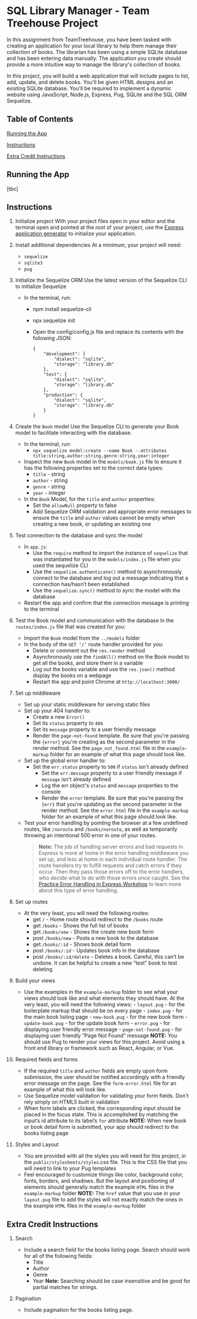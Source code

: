 # SQL Library Manager - Team Treehouse Project

In this assignment from TeamTreehouse, you have been tasked with creating an application for your local library to help them manage their collection of books. The librarian has been using a simple SQLite database and has been entering data manually. The application you create should provide a more intuitive way to manage the library's collection of books.

In this project, you will build a web application that will include pages to list, add, update, and delete books. You'll be given HTML designs and an existing SQLite database. You'll be required to implement a dynamic website using JavaScript, Node.js, Express, Pug, SQLite and the SQL ORM Sequelize.

## Table of Contents

[Running the App](#running-the-app)

[Instructions](#instructions)

[Extra Credit Instructions](#extra-credit-instructions)

## Running the App

[tbc]

## Instructions

1.  Initialize project
    With your project files open in your editor and the terminal open and pointed at the root of your project, use the [Express application generator](https://expressjs.com/en/starter/generator.html) to initialize your application.

2.  Install additional dependencies
    At a minimum, your project will need:

    - `sequelize`
    - `sqlite3`
    - `pug`

3.  Initialize the Sequelize ORM
    Use the latest version of the Sequelize CLI to initialize Sequelize

    - In the terminal, run:

      - npm install sequelize-cli
      - npx sequelize init
      - Open the config/config.js file and replace its contents with the following JSON:

        ```
        {
            "development": {
                "dialect": "sqlite",
                "storage": "library.db"
            },
            "test": {
                "dialect": "sqlite",
                "storage": "library.db"
            },
            "production": {
                "dialect": "sqlite",
                "storage": "library.db"
            }
        }
        ```

4.  Create the `Book` model
    Use the Sequelize CLI to generate your Book model to facilitate interacting with the database.

    - In the terminal, run:
      - `npx sequelize model:create --name Book --attributes title:string,author:string,genre:string,year:integer`
    - Inspect the new `Book` model in the `models/book.js` file to ensure it has the following properties set to the correct data types:
      - `title` - string
      - `author` - string
      - `genre` - string
      - `year` - integer
    - In the `Book` Model, for the `title` and `author` properties:
      - Set the `allowNull` property to false
      - Add Sequelize ORM validation and appropriate error messages to ensure the `title` and `author` values cannot be empty when creating a new book, or updating an existing one

5.  Test connection to the database and sync the model

    - In `app.js`:
      - Use the `require` method to import the instance of `sequelize` that was instantiated for you in the `models/index.js` file when you used the sequelize CLI
      - Use the `sequelize.authenticate()` method to asynchronously connect to the database and log out a message indicating that a connection has/hasn’t been established
      - Use the `sequelize.sync()` method to sync the model with the database
    - Restart the app and confirm that the connection message is printing to the terminal

6.  Test the Book model and communication with the database
    In the `routes/index.js` file that was created for you:

    - Import the `Book` model from the `../models` folder
    - In the body of the `GET ‘/’` route handler provided for you:
      - Delete or comment out the `res.render` method
      - Asynchronously use the `findAll()` method on the Book model to get all the books, and store them in a variable
      - Log out the books variable and use the `res.json()` method display the books on a webpage
      - Restart the app and point Chrome at `http://localhost:3000/`

7.  Set up middleware

    - Set up your static middleware for serving static files
    - Set up your 404 handler to:
      - Create a new `Error()`
      - Set its `status` property to `404`
      - Set its `message` property to a user friendly message
      - Render the `page-not-found` template. Be sure that you're passing the `{error}` you're creating as the second parameter in the render method. See the `page_not_found.html` file in the `example-markup` folder for an example of what this page should look like.
    - Set up the global error handler to:
      - Set the `err.status` property to `500` if `status` isn't already defined
        - Set the `err.message` property to a user friendly message if `message` isn't already defined
        - Log the err object's `status` and `message` properties to the console
        - Render the `error` template. Be sure that you're passing the `{err}` that you're updating as the second parameter in the render method. See the `error.html` file in the `example-markup` folder for an example of what this page should look like.
    - Test your error handling by pointing the browser at a few undefined routes, like `/noroute` and `/books/noroute`, as well as temporarily throwing an intentional 500 error in one of your routes.
      > **Note:** The job of handling server errors and bad requests in Express is more at home in the error handling middleware you set up, and less at home in each individual route handler. The route handlers try to fulfill requests and catch errors if they occur. Then they pass those errors off to the error handlers, who decide what to do with those errors once caught. See the [Practice Error Handling in Express Workshop](https://teamtreehouse.com/library/practice-error-handling-in-express) to learn more about this type of error handling.

8.  Set up routes

    - At the very least, you will need the following routes:
      - get `/` - Home route should redirect to the `/books` route
      - get `/books` - Shows the full list of books
      - get `/books/new` - Shows the create new book form
      - post `/books/new` - Posts a new book to the database
      - get `/books/:id` - Shows book detail form
      - post `/books/:id` - Updates book info in the database
      - post `/books/:id/delete` - Deletes a book. Careful, this can’t be undone. It can be helpful to create a new “test” book to test deleting

9.  Build your views

    - Use the examples in the `example-markup` folder to see what your views should look like and what elements they should have. At the very least, you will need the following views: - `layout.pug` - for the boilerplate markup that should be on every page - `index.pug` - for the main book listing page - `new-book.pug` - for the new book form - `update-book.pug` - for the update book form - `error.pug` - for displaying user friendly error message - `page-not-found.pug` - for displaying user friendly “Page Not Found” message
      **NOTE:** You should use Pug to render your views for this project. Avoid using a front end library or framework such as React, Angular, or Vue.

10. Required fields and forms

    - If the required `title` and `author` fields are empty upon form submission, the user should be notified accordingly with a friendly error message on the page. See the `form-error.html` file for an example of what this will look like.
    - Use Sequelize model validation for validating your form fields. Don't rely simply on HTML5 built in validation
    - When form labels are clicked, the corresponding input should be placed in the focus state. This is accomplished by matching the input’s id attribute to its label’s `for` attribute
      **NOTE:** When new book or book detail form is submitted, your app should redirect to the books listing page

11. Styles and Layout
    - You are provided with all the styles you will need for this project, in the `public/stylesheets/styles`.css file. This is the CSS file that you will need to link to your Pug templates
    - Feel encouraged to customize things like color, background color, fonts, borders, and shadows. But the layout and positioning of elements should generally match the example `HTML` files in the `example-markup` folder
      **NOTE:** The `href` value that you use in your `layout.pug` file to add the styles will not exactly match the ones in the example `HTML` files in the `example-markup` folder

## Extra Credit Instructions

1. Search

   - Include a search field for the books listing page. Search should work for all of the following fields:
     - Title
     - Author
     - Genre
     - Year
       **Note:** Searching should be case insensitive and be good for partial matches for strings.

2. Pagination
   - Include pagination for the books listing page.
